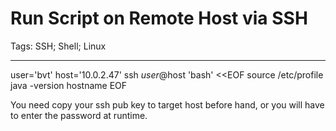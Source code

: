 # Run Script on Remote Host via SSH
Tags: SSH; Shell; Linux

------

user='bvt'
host='10.0.2.47'
ssh $user@$host 'bash' <<EOF
source /etc/profile
java -version
hostname
EOF

You need copy your ssh pub key to target host before hand, or you will have to enter the password at runtime.
